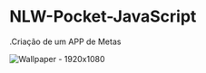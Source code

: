 # NLW-Pocket-JavaScript

.Criação de um APP de Metas

![Wallpaper - 1920x1080](https://github.com/user-attachments/assets/a579df08-2f48-4f1f-aaf8-e1ac17d018fc)
